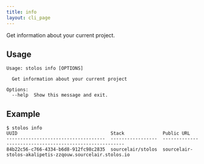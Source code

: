 ```yaml
---
title: info
layout: cli_page
---
```


Get information about your current project.

## Usage

```
Usage: stolos info [OPTIONS]

  Get information about your current project

Options:
  --help  Show this message and exit.
```

## Example

```
$ stolos info
UUID                                  Stack              Public URL
------------------------------------  -----------------  --------------------------------------------------------
84b22c56-c766-4334-b6d8-912fc98c2835  sourcelair/stolos  sourcelair-stolos-akalipetis-zzqouw.sourcelair.stolos.io
```